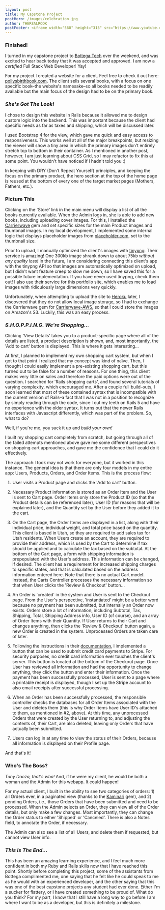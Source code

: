 ```yaml
---
layout: post
title: My Capstone Project
postHero: /images/celebration.jpg
author: THEREALRODK
postFooter: <iframe width="560" height="315" src="https://www.youtube.com/embed/6fHA-WO_K-c" frameborder="0" allow="autoplay; encrypted-media" allowfullscreen></iframe>
---
```


### Finished!

I turned in my capstone project to <a href="https://bottega.tech/" target="_blank">Bottega Tech</a> over the weekend, and was excited to hear back today that it was accepted and approved. I am now a <em>certified</em> Full Stack Web Developer! Yay!

For my project I created a website for a client. Feel free to check it out here: <a href="http://pollysbirthbook.com" target="_blank">pollysbirthbook.com</a>. The client sells several books, with a focus on one specific book–the website's namesake–so all books needed to be readily available but the main focus of the design had to be on the primary book.

### *She's Got The Look!*

I chose to design this website in Rails because it allowed me to design custom logic into the backend. This was important because the client had specific needs as far as taxes and shipping, which will be discussed later.

I used Bootstrap 4 for the view, which gave me quick and easy access to responsiveness. This works well at all of the major breakpoints, but resizing the viewer will show a tiny area in which the primary images don't entirely stretch top to bottom in their container. As I mentioned in another post, however, I am just learning about CSS Grid, so I may refactor to fix this at some point. You wouldn't have noticed if I hadn't told you :)

In keeping with DRY (Don't Repeat Yourself) principles, and keeping the focus on the primary product, the hero section at the top of the home page is reused at the bottom of every one of the target market pages (Mothers, Fathers, etc.).

### Picture This

Clicking on the 'Store' link in the main menu will display a list of all the books currently available. When the Admin logs in, she is able to add new books, including uploading cover images. For this, I installed the <a href="https://rubygems.org/gems/carrierwave" target="_blank">Carrierwave</a> gem and set specific sizes for the main Product images and thumbnail images. In my local development, I implemented some internal logic that displays placeholder images from <a href="https://placeholder.com/" target="_blank">placeholder.com</a>, set to the thumbnail size.

Prior to upload, I manually optimized the client's images with <a href="https://tinypng.com/" target="_blank">tinypng</a>. Their service is amazing! One 300kb image shrank down to about 75kb *without any quality loss!* In the future, I am considering connecting this client's app with the tinypng API so that images are automatically optimized on upload, but I didn't want feature creep to slow me down, so I have saved this for a possible future implementation. If you have never used tinypng, check them out! I also use their service for this portfolio site, which enables me to load images with ridiculously large dimensions very quickly.

Unfortunately, when attempting to upload the site to <a href="https://www.heroku.com/" target="_blank">Heroku</a> later, I discovered that they do not allow local image storage, so I had to exchange the Carrierwave gem for <a href="https://rubygems.org/gems/carrierwave-aws" target="_blank">Carrierwave-AWS</a>, so that I could store the images on Amazon's S3. Luckily, this was an easy process.

### *S.H.O.P.P.I.N.G. We're Shopping…*

Clicking 'View Details' takes you to a product-specific page where all of the details are listed, a product description is shown, and, most importantly, the 'Add to cart' button is displayed. This is where it gets interesting…

At first, I planned to implement my own shopping cart system, but when I got to that point I realized that my concept was kind of naïve. Then, I thought I could easily implement a pre-existing shopping cart, but this turned out to be false for a number of reasons. For one thing, this client makes very little on sales and therefore the paid options were out of the question. I searched for 'Rails shopping carts', and found several tutorials of varying complexity, which encouraged me. After a couple full build-outs, I soon learned that most of these contained syntax that is incompatible with the current version of Rails–a fact that I was not in a position to recognize by simply reading through the code, since I cut my teeth on Rails 5 and have no experience with the older syntax. It turns out that the newer Rails interfaces with Javascript differently, which was part of the problem. So, what to do?

Well, if you're me, you suck it up and *build your own!*

I built my shopping cart completely from scratch, but going through all of the failed attempts mentioned above gave me some different perspectives on shopping cart approaches, and gave me the confidence that I could do it effectively.

The approach I took may not work for everyone, but it worked in this instance. The general idea is that there are only four models in my entire app: Users, Products, Orders, and Order Items. This is the process flow:

1. User visits a Product page and clicks the 'Add to cart' button.

2. Necessary Product information is stored as an Order Item and the User is sent to Cart page. Order Items only store the Product ID (so that the Product details can be referenced later), User ID (for reasons that will be explained later), and the Quantity set by the User before they added it to the cart. 

3. On the Cart page, the Order Items are displayed in a list, along with their individual price, individual weight, and total price based on the quantity. This client is based in Utah, so they are required to add sales tax for Utah residents. When Users create an account, they are required to provide their address, which is used by the Cart to determine if tax should be applied and to calculate the tax based on the subtotal. At the bottom of the Cart page, a form with shipping information is prepopulated with the User's address. This information can be changed, if desired. The client has a requirement for increased shipping charges to specific states, and that is calculated based on the address information entered here. Note that there is no actual Cart model. Instead, the Carts Controller processes the necessary information so that when User clicks the 'Review & Checkout' button…

4. An Order is 'created' in the system and User is sent to the Checkout page. From the User's perspective, 'instantiated' might be a better word because no payment has been submitted, but internally an Order now exists. Orders store a lot of information, including Subtotal, Tax, Shipping, Total, Shipping Address info, User ID (of course), and an array of Order Items with their Quantity. If User returns to their Cart and changes anything, then clicks the 'Review & Checkout' button again, a new Order is created in the system. Unprocessed Orders are taken care of later.

5. Following the instructions in their <a href="https://stripe.com/docs/checkout/rails" target="_blank">documentation</a>, I implemented a button that can be used to submit credit card payments to Stripe. For security purposes, no credit card information ever touches the client's server. This button is located at the bottom of the Checkout page. Once User has reviewed all information and had the opportunity to change anything, they click the button and enter their information. Once the payment has been successfully processed, User is sent to a page where a printable receipt is displayed, though I set up the Stripe account to also email receipts after successful processing.

6. When an Order has been successfully processed, the responsible controller checks the databases for all Order Items associated with the User and deletes them (this is why Order Items have User ID's attached to them, as mentioned in #2, above). At this time, any unprocessed Orders that were created by the User returning to, and adjusting the contents of, their Cart, are also deleted, leaving only Orders that have actually been submitted.

7. Users can log in at any time to view the status of their Orders, because all information is displayed on their Profile page.

And that's it!

### Who's The Boss?

*Tony Danza, that's who!* And, if he were my client, he would be both a woman and the Admin for this webapp. It could happen!

For my actual client, I built in the ability to see two categories of orders: 1) all Orders ever, in a paginated view (thanks to the <a href="https://rubygems.org/gems/kaminari" target="_blank">Kaminari</a> gem), and 2) pending Orders, i.e., those Orders that have been submitted and need to be processed. When the Admin selects an Order, they can view all of the Order details, but only make a few changes. Most importantly, they can change the Order status to either 'Shipped' or 'Canceled'. There is also a Notes field, to annotate the Order, if necessary.

The Admin can also see a list of all Users, and delete them if requested, but cannot view User info.

### *This Is The End…*

This has been an amazing learning experience, and I feel much more confident in both my Ruby and Rails skills now that I have reached this point. Shortly before completing this project, some of the assistants from Bottega complimented me, one saying that he felt like he could speak to me as he would with an experienced developer, and the other saying that this was one of the best capstone projects any student had ever done. Either I'm a sucker for flattery, or I have created something to be proud of. What do you think? For my part, I know that I still have a long way to go before I am where I want to be as a developer, but this is definitely a milestone.

<!--

Use this to place images within the article. Use the pull-left and pull-right classes for placement.

<img class="pull-left" src="http://placekitten.com/g/400/200"
     alt="kitten">
-->